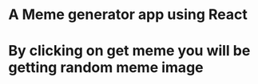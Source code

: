 # A Meme generator app using React

# By clicking on get meme you will be getting random meme image
